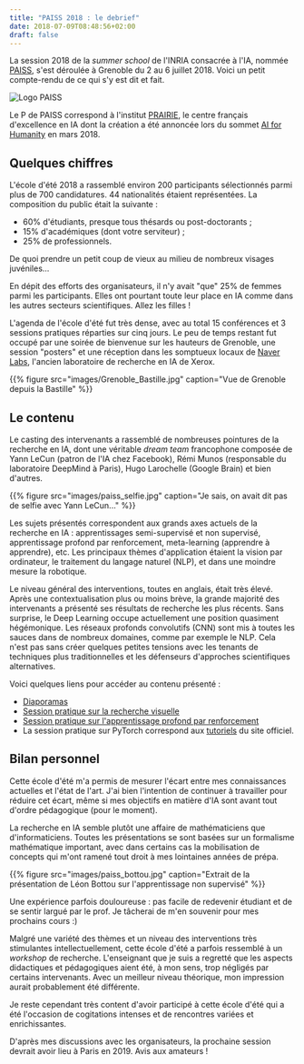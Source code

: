 ```yaml
---
title: "PAISS 2018 : le debrief"
date: 2018-07-09T08:48:56+02:00
draft: false
---
```


La session 2018 de la _summer school_ de l'INRIA consacrée à l'IA, nommée [PAISS](https://project.inria.fr/paiss/), s'est déroulée à Grenoble du 2 au 6 juillet 2018. Voici un petit compte-rendu de ce qui s'y est dit et fait.

![Logo PAISS](https://project.inria.fr/paiss/files/2018/04/te%CC%82tie%CC%80re-3.jpg)

Le P de PAISS correspond à l'institut [PRAIRIE](https://inria.fr/actualite/actualites-inria/creation-de-l-institut-prairie), le centre français d'excellence en IA dont la création a été annoncée lors du sommet [AI for Humanity](https://www.aiforhumanity.fr/) en mars 2018.

## Quelques chiffres

L'école d'été 2018 a rassemblé environ 200 participants sélectionnés parmi plus de 700 candidatures. 44 nationalités étaient représentées. La composition du public était la suivante :

- 60% d'étudiants, presque tous thésards ou post-doctorants ;
- 15% d'académiques (dont votre serviteur) ;
- 25% de professionnels.

De quoi prendre un petit coup de vieux au milieu de nombreux visages juvéniles...

En dépit des efforts des organisateurs, il n'y avait "que" 25% de femmes parmi les participants. Elles ont pourtant toute leur place en IA comme dans les autres secteurs scientifiques. Allez les filles !

L'agenda de l'école d'été fut très dense, avec au total 15 conférences et 3 sessions pratiques réparties sur cinq jours. Le peu de temps restant fut occupé par une soirée de bienvenue sur les hauteurs de Grenoble, une session "posters" et une réception dans les somptueux locaux de [Naver Labs](http://www.europe.naverlabs.com/), l'ancien laboratoire de recherche en IA de Xerox.

{{% figure src="images/Grenoble_Bastille.jpg" caption="Vue de Grenoble depuis la Bastille" %}}

## Le contenu

Le casting des intervenants a rassemblé de nombreuses pointures de la recherche en IA, dont une véritable _dream team_ francophone composée de Yann LeCun (patron de l'IA chez Facebook), Rémi Munos (responsable du laboratoire DeepMind à Paris), Hugo Larochelle (Google Brain) et bien d'autres.

{{% figure src="images/paiss_selfie.jpg" caption="Je sais, on avait dit pas de selfie avec Yann LeCun..." %}}

Les sujets présentés correspondent aux grands axes actuels de la recherche en IA : apprentissages semi-supervisé et non supervisé, apprentissage profond par renforcement, meta-learning (apprendre à apprendre), etc. Les principaux thèmes d'application étaient la vision par ordinateur, le traitement du langage naturel (NLP), et dans une moindre mesure la robotique.

Le niveau général des interventions, toutes en anglais, était très élevé. Après une contextualisation plus ou moins brève, la grande majorité des intervenants a présenté ses résultats de recherche les plus récents. Sans surprise, le Deep Learning occupe actuellement une position quasiment hégémonique. Les réseaux profonds convolutifs (CNN) sont mis à toutes les sauces dans de nombreux domaines, comme par exemple le NLP. Cela n'est pas sans créer quelques petites tensions avec les tenants de techniques plus traditionnelles et les défenseurs d'approches scientifiques alternatives.

Voici quelques liens pour accéder au contenu présenté :

- [Diaporamas](https://project.inria.fr/paiss/program/)
- [Session pratique sur la recherche visuelle](https://github.com/almazan/paiss)
- [Session pratique sur l'apprentissage profond par renforcement](https://github.com/criteo-research/paiss_deeprl)
- La session pratique sur PyTorch correspond aux [tutoriels](https://pytorch.org/tutorials/beginner/deep_learning_60min_blitz.html) du site officiel.

## Bilan personnel

Cette école d'été m'a permis de mesurer l'écart entre mes connaissances actuelles et l'état de l'art. J'ai bien l'intention de continuer à travailler pour réduire cet écart, même si mes objectifs en matière d'IA sont avant tout d'ordre pédagogique (pour le moment).

La recherche en IA semble plutôt une affaire de mathématiciens que d'informaticiens. Toutes les présentations se sont basées sur un formalisme mathématique important, avec dans certains cas la mobilisation de concepts qui m'ont ramené tout droit à mes lointaines années de prépa.

{{% figure src="images/paiss_bottou.jpg" caption="Extrait de la présentation de Léon Bottou sur l'apprentissage non supervisé" %}}

Une expérience parfois douloureuse : pas facile de redevenir étudiant et de se sentir largué par le prof. Je tâcherai de m'en souvenir pour mes prochains cours :)

Malgré une variété des thèmes et un niveau des interventions très stimulantes intellectuellement, cette école d'été a parfois ressemblé à un _workshop_ de recherche. L'enseignant que je suis a regretté que les aspects didactiques et pédagogiques aient été, à mon sens, trop négligés par certains intervenants. Avec un meilleur niveau théorique, mon impression aurait probablement été différente.

Je reste cependant très content d'avoir participé à cette école d'été qui a été l'occasion de cogitations intenses et de rencontres variées et enrichissantes.

D'après mes discussions avec les organisateurs, la prochaine session devrait avoir lieu à Paris en 2019. Avis aux amateurs !
